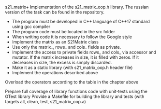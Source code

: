 s21_matrix+
Implementation of the s21_matrix_oop.h library.
The russian version of the task can be found in the repository.


- The program must be developed in C++ language of C++17 standard using gcc compiler
- The program code must be located in the src folder
- When writing code it is necessary to follow the Google style
- Implement the matrix as an S21Matrix class
- Use only the matrix_, rows_ and cols_ fields as private.
- Implement the access to private fields rows_ and cols_ via accessor and mutator. If the matrix increases in size, it is filled with zeros. If it decreases in size, the excess is simply discarded.
- Make it as a static library (with s21_matrix_oop.h header file)
- Implement the operations described above

Overload the operators according to the table in the chapter above

Prepare full coverage of library functions code with unit-tests using the GTest library
Provide a Makefile for building the library and tests (with targets all, clean, test, s21_matrix_oop.a)